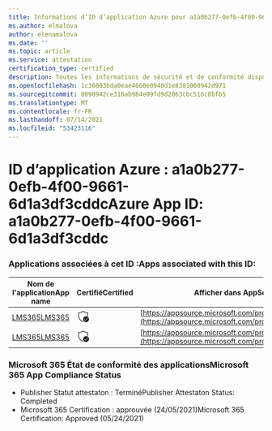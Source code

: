 ```yaml
---
title: Informations d’ID d’application Azure pour a1a0b277-0efb-4f00-9661-6d1a3df3cddc
ms.author: elmalova
author: elenamalova
ms.date: ''
ms.topic: article
ms.service: attestation
certification_type: certified
description: Toutes les informations de sécurité et de conformité disponibles pour a1a0b277-0efb-4f00-9661-6d1a3df3cddc.
ms.openlocfilehash: 1c36003bda0eae4660e0940d1e8381060942d971
ms.sourcegitcommit: 0098942ce316ab984e09fd9d2063cbc516c8bfb5
ms.translationtype: MT
ms.contentlocale: fr-FR
ms.lasthandoff: 07/14/2021
ms.locfileid: "53423116"
---
```

# <a name="azure-app-id-a1a0b277-0efb-4f00-9661-6d1a3df3cddc"></a><span data-ttu-id="fdbbc-103">ID d’application Azure : a1a0b277-0efb-4f00-9661-6d1a3df3cddc</span><span class="sxs-lookup"><span data-stu-id="fdbbc-103">Azure App ID: a1a0b277-0efb-4f00-9661-6d1a3df3cddc</span></span>


### <a name="apps-associated-with-this-id"></a><span data-ttu-id="fdbbc-104">Applications associées à cet ID :</span><span class="sxs-lookup"><span data-stu-id="fdbbc-104">Apps associated with this ID:</span></span>
| <span data-ttu-id="fdbbc-105">**Nom de l'application**</span><span class="sxs-lookup"><span data-stu-id="fdbbc-105">**App name**</span></span> | <span data-ttu-id="fdbbc-106">**Certifié**</span><span class="sxs-lookup"><span data-stu-id="fdbbc-106">**Certified**</span></span> | <span data-ttu-id="fdbbc-107">**Afficher dans AppSource**</span><span class="sxs-lookup"><span data-stu-id="fdbbc-107">**View in AppSource**</span></span> |
|-|-|-|
| [<span data-ttu-id="fdbbc-108">LMS365</span><span class="sxs-lookup"><span data-stu-id="fdbbc-108">LMS365</span></span>](https://docs.microsoft.com/en-us/microsoft-365-app-certification/forward/WA104381467) | <img alt="Certified application badge" src="../media/certified-badge.png" height="25" width="25" /> | [https://appsource.microsoft.com/product/office/WA104381467](https://appsource.microsoft.com/product/office/WA104381467) |
| [<span data-ttu-id="fdbbc-109">LMS365</span><span class="sxs-lookup"><span data-stu-id="fdbbc-109">LMS365</span></span>](https://docs.microsoft.com/en-us/microsoft-365-app-certification/forward/elearningforce.lms365_spfx) | <img alt="Certified application badge" src="../media/certified-badge.png" height="25" width="25" /> | [https://appsource.microsoft.com/product/office/elearningforce.lms365_spfx](https://appsource.microsoft.com/product/office/elearningforce.lms365_spfx) |

### <a name="microsoft-365-app-compliance-status"></a><span data-ttu-id="fdbbc-110">Microsoft 365 État de conformité des applications</span><span class="sxs-lookup"><span data-stu-id="fdbbc-110">Microsoft 365 App Compliance Status</span></span>
- <span data-ttu-id="fdbbc-111">Publisher Statut attestaton : Terminé</span><span class="sxs-lookup"><span data-stu-id="fdbbc-111">Publisher Attestaton Status: Completed</span></span>
- <span data-ttu-id="fdbbc-112">Microsoft 365 Certification : approuvée (24/05/2021)</span><span class="sxs-lookup"><span data-stu-id="fdbbc-112">Microsoft 365 Certification: Approved (05/24/2021)</span></span>
